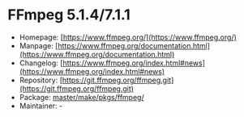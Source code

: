 # FFmpeg 5.1.4/7.1.1
  - Homepage: [https://www.ffmpeg.org/](https://www.ffmpeg.org/)
  - Manpage: [https://www.ffmpeg.org/documentation.html](https://www.ffmpeg.org/documentation.html)
  - Changelog: [https://www.ffmpeg.org/index.html#news](https://www.ffmpeg.org/index.html#news)
  - Repository: [https://git.ffmpeg.org/ffmpeg.git](https://git.ffmpeg.org/ffmpeg.git)
  - Package: [master/make/pkgs/ffmpeg/](https://github.com/Freetz-NG/freetz-ng/tree/master/make/pkgs/ffmpeg/)
  - Maintainer: -

